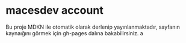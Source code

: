 # macesdev account

Bu proje MDKN ile otomatik olarak derlenip yayınlanmaktadır, sayfanın kaynaığını görmek için
gh-pages dalına bakabilirsiniz.
a

